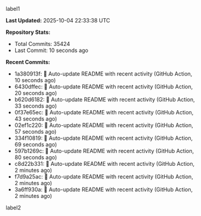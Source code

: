 
label1 
<!-- ACTIVITY_START -->
**Last Updated:** 2025-10-04 22:33:38 UTC

**Repository Stats:**
- Total Commits: 35424
- Last Commit: 10 seconds ago

**Recent Commits:**
- 1a380913f: 🤖 Auto-update README with recent activity (GitHub Action, 10 seconds ago)
- 6430dffec: 🤖 Auto-update README with recent activity (GitHub Action, 20 seconds ago)
- b620d6182: 🤖 Auto-update README with recent activity (GitHub Action, 33 seconds ago)
- 0f37e65ec: 🤖 Auto-update README with recent activity (GitHub Action, 43 seconds ago)
- 02ef1c220: 🤖 Auto-update README with recent activity (GitHub Action, 57 seconds ago)
- 334f10819: 🤖 Auto-update README with recent activity (GitHub Action, 69 seconds ago)
- 597b1269c: 🤖 Auto-update README with recent activity (GitHub Action, 80 seconds ago)
- c8d22b331: 🤖 Auto-update README with recent activity (GitHub Action, 2 minutes ago)
- f7d9a25ac: 🤖 Auto-update README with recent activity (GitHub Action, 2 minutes ago)
- 3a6ff930a: 🤖 Auto-update README with recent activity (GitHub Action, 2 minutes ago)
<!-- ACTIVITY_END -->

label2
